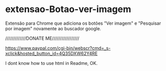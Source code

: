 # extensao-Botao-ver-imagem
Extensão para Chrome que adiciona os botões "Ver imagem" e "Pesquisar por imagem" novamente ao buscador google.

/////////////DONATE ME/////////////////

https://www.paypal.com/cgi-bin/webscr?cmd=_s-xclick&hosted_button_id=4Q35DXW62Y4RE

I dont know how to use html in Readme, OK.
